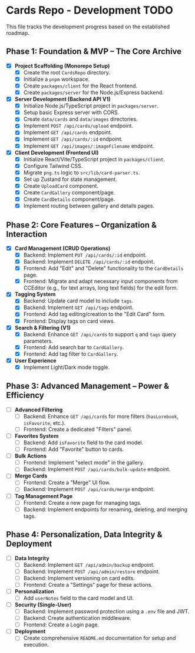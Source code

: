 # Cards Repo - Development TODO

This file tracks the development progress based on the established roadmap.

## Phase 1: Foundation & MVP – The Core Archive
- [x] **Project Scaffolding (Monorepo Setup)**
  - [x] Create the root `CardsRepo` directory.
  - [x] Initialize a `pnpm` workspace.
  - [x] Create `packages/client` for the React frontend.
  - [x] Create `packages/server` for the Node.js/Express backend.
- [x] **Server Development (Backend API V1)**
  - [x] Initialize Node.js/TypeScript project in `packages/server`.
  - [x] Setup basic Express server with CORS.
  - [x] Create `data/cards` and `data/images` directories.
  - [x] Implement `POST /api/cards/upload` endpoint.
  - [x] Implement `GET /api/cards` endpoint.
  - [x] Implement `GET /api/cards/:id` endpoint.
  - [x] Implement `GET /api/images/:imageFilename` endpoint.
- [x] **Client Development (Frontend UI)**
  - [x] Initialize React/Vite/TypeScript project in `packages/client`.
  - [x] Configure Tailwind CSS.
  - [x] Migrate `png.ts` logic to `src/lib/card-parser.ts`.
  - [x] Set up Zustand for state management.
  - [x] Create `UploadCard` component.
  - [x] Create `CardGallery` component/page.
  - [x] Create `CardDetails` component/page.
  - [x] Implement routing between gallery and details pages.

## Phase 2: Core Features – Organization & Interaction
- [x] **Card Management (CRUD Operations)**
  - [x] Backend: Implement `PUT /api/cards/:id` endpoint.
  - [x] Backend: Implement `DELETE /api/cards/:id` endpoint.
  - [x] Frontend: Add "Edit" and "Delete" functionality to the `CardDetails` page.
  - [x] Frontend: Migrate and adapt necessary input components from CCEditor (e.g., for text arrays, long text fields) for the edit form.
- [x] **Tagging System**
  - [x] Backend: Update card model to include `tags`.
  - [x] Backend: Implement `GET /api/tags` endpoint.
  - [x] Frontend: Add tag editing/creation to the "Edit Card" form.
  - [x] Frontend: Display tags on card views.
- [x] **Search & Filtering (V1)**
  - [x] Backend: Enhance `GET /api/cards` to support `q` and `tags` query parameters.
  - [x] Frontend: Add search bar to `CardGallery`.
  - [x] Frontend: Add tag filter to `CardGallery`.
- [x] **User Experience**
  - [x] Implement Light/Dark mode toggle.

## Phase 3: Advanced Management – Power & Efficiency
- [ ] **Advanced Filtering**
  - [ ] Backend: Enhance `GET /api/cards` for more filters (`hasLorebook`, `isFavorite`, etc.).
  - [ ] Frontend: Create a dedicated "Filters" panel.
- [ ] **Favorites System**
  - [ ] Backend: Add `isFavorite` field to the card model.
  - [ ] Frontend: Add "Favorite" button to cards.
- [ ] **Bulk Actions**
  - [ ] Frontend: Implement "select mode" in the gallery.
  - [ ] Backend: Implement `POST /api/cards/bulk-update` endpoint.
- [ ] **Merge Cards**
  - [ ] Frontend: Create a "Merge" UI flow.
  - [ ] Backend: Implement `POST /api/cards/merge` endpoint.
- [ ] **Tag Management Page**
  - [ ] Frontend: Create a new page for managing tags.
  - [ ] Backend: Implement endpoints for renaming, deleting, and merging tags.

## Phase 4: Personalization, Data Integrity & Deployment
- [ ] **Data Integrity**
  - [ ] Backend: Implement `GET /api/admin/backup` endpoint.
  - [ ] Backend: Implement `POST /api/admin/restore` endpoint.
  - [ ] Backend: Implement versioning on card edits.
  - [ ] Frontend: Create a "Settings" page for these actions.
- [ ] **Personalization**
  - [ ] Add `userNotes` field to the card model and UI.
- [ ] **Security (Single-User)**
  - [ ] Backend: Implement password protection using a `.env` file and JWT.
  - [ ] Backend: Create authentication middleware.
  - [ ] Frontend: Create a Login page.
- [ ] **Deployment**
  - [ ] Create comprehensive `README.md` documentation for setup and execution.